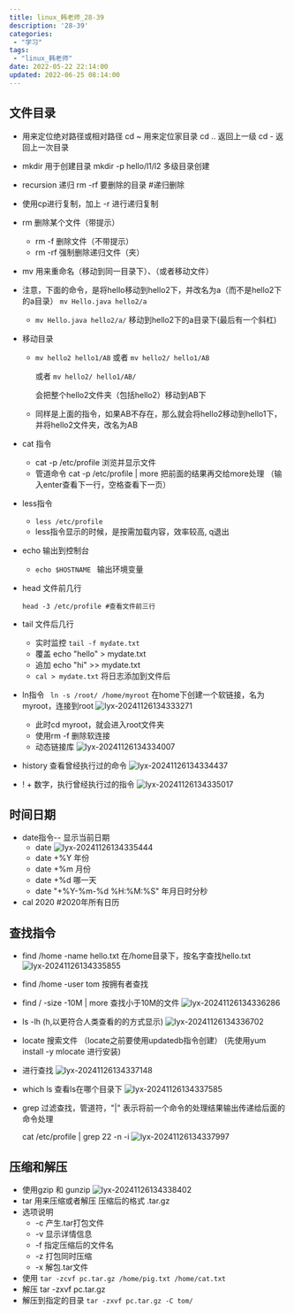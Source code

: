 ```yaml
---
title: linux_韩老师_28-39
description: '28-39'
categories:
 - "学习"
tags: 
 - "linux_韩老师"
date: 2022-05-22 22:14:00
updated: 2022-06-25 08:14:00
---
```


## 文件目录

- 用来定位绝对路径或相对路径
  cd ~  用来定位家目录
  cd .. 返回上一级
  cd - 返回上一次目录
  
- mkdir 用于创建目录
  mkdir -p hello/l1/l2 多级目录创建
  
- recursion 递归
  rm -rf 要删除的目录  #递归删除
  
- 使用cp进行复制，加上 -r 进行递归复制

- rm 删除某个文件（带提示）

  - rm -f 删除文件（不带提示）
  - rm -rf 强制删除递归文件（夹）

- mv 用来重命名（移动到同一目录下）、（或者移动文件）

- 注意，下面的命令，是将hello移动到hello2下，并改名为a（而不是hello2下的a目录）
  ```mv Hello.java hello2/a```

  - ```mv Hello.java hello2/a/``` 移动到hello2下的a目录下(最后有一个斜杠)

- 移动目录

  - ```mv hello2 hello1/AB```
    或者
    ```mv hello2/ hello1/AB```

    或者
    ```mv hello2/ hello1/AB/```

    会把整个hello2文件夹（包括hello2）移动到AB下

  - 同样是上面的指令，如果AB不存在，那么就会将hello2移动到hello1下，并将hello2文件夹，改名为AB 

- cat 指令

  - cat -p /etc/profile  浏览并显示文件
  - 管道命令
    cat -p /etc/profile | more
    把前面的结果再交给more处理
    （输入enter查看下一行，空格查看下一页）
  
- less指令 

  - ```less /etc/profile```
  - less指令显示的时候，是按需加载内容，效率较高, q退出
  
- echo 输出到控制台

  - ```echo $HOSTNAME ``` 输出环境变量

- head 文件前几行

  ```shell
  head -3 /etc/profile #查看文件前三行
  ```
  
- tail 文件后几行

  - 实时监控
    ```tail -f mydate.txt```
  - 覆盖
    echo "hello" > mydate.txt
  - 追加
    echo "hi" >> mydate.txt
  - ```cal > mydate.txt``` 将日志添加到文件后

- ln指令
  ``` ln -s /root/ /home/myroot```
  在home下创建一个软链接，名为myroot，连接到root
  ![lyx-20241126134333271](images/mypost/lyx-20241126134333271.png)

  - 此时cd myroot，就会进入root文件夹
  - 使用rm -f 删除软连接
  - 动态链接库
    ![lyx-20241126134334007](images/mypost/lyx-20241126134334007.png)

- history 查看曾经执行过的命令
  ![lyx-20241126134334437](images/mypost/lyx-20241126134334437.png)

- ! + 数字，执行曾经执行过的指令
  ![lyx-20241126134335017](images/mypost/lyx-20241126134335017.png)

## 时间日期

- date指令-- 显示当前日期
  - date 
    ![lyx-20241126134335444](images/mypost/lyx-20241126134335444.png)
  - date +%Y 年份
  - date +%m 月份
  - date +%d 哪一天
  - date "+%Y-%m-%d %H:%M:%S" 年月日时分秒
- cal 2020  #2020年所有日历

## 查找指令

- find /home -name hello.txt   在/home目录下，按名字查找hello.txt
  ![lyx-20241126134335855](images/mypost/lyx-20241126134335855.png)

- find /home -user tom  按拥有者查找

- find / -size -10M | more   查找小于10M的文件
  ![lyx-20241126134336286](images/mypost/lyx-20241126134336286.png)

- ls -lh    (h,以更符合人类查看的的方式显示)
  ![lyx-20241126134336702](images/mypost/lyx-20241126134336702.png)

- locate 搜索文件 （locate之前要使用updatedb指令创建）
  (先使用yum install -y mlocate 进行安装)

- 进行查找
  ![lyx-20241126134337148](images/mypost/lyx-20241126134337148.png)

- which ls   查看ls在哪个目录下
  ![lyx-20241126134337585](images/mypost/lyx-20241126134337585.png)

- grep 过滤查找，管道符，"|" 表示将前一个命令的处理结果输出传递给后面的命令处理

  cat /etc/profile | grep 22 -n -i 
  ![lyx-20241126134337997](images/mypost/lyx-20241126134337997.png)

  

## 压缩和解压

- 使用gzip 和 gunzip
  ![lyx-20241126134338402](images/mypost/lyx-20241126134338402.png)
- tar 用来压缩或者解压
  压缩后的格式 .tar.gz
- 选项说明
  - -c 产生.tar打包文件
  - -v 显示详情信息
  - -f 指定压缩后的文件名
  - -z 打包同时压缩
  - -x 解包.tar文件
- 使用
  ``` tar -zcvf pc.tar.gz /home/pig.txt /home/cat.txt ```
- 解压
  tar -zxvf pc.tar.gz
- 解压到指定的目录
  ```tar -zxvf pc.tar.gz -C tom/```

## 



